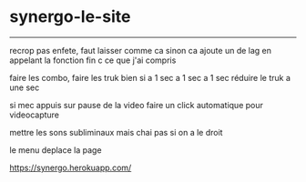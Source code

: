 # synergo-le-site



------------------------------------------------

recrop pas enfete, faut laisser comme ca sinon ca ajoute un de lag en appelant la fonction fin c ce que j'ai compris

faire les combo, faire les truk bien si a 1 sec a 1 sec a 1 sec réduire le truk a une sec

si mec appuis sur pause de la video faire un click automatique pour videocapture

mettre les sons subliminaux mais chai pas si on a le droit 

le menu deplace la page





https://synergo.herokuapp.com/ 


